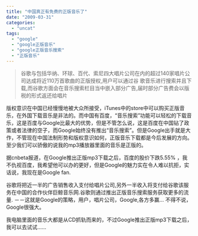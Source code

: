 ```yaml
---
title: "中国真正有免费的正版音乐了"
date: "2009-03-31"
categories: 
  - "uncat"
tags: 
  - "google"
  - "google正版音乐"
  - "google正版音乐搜索"
  - "正版音乐"
---
```


> 谷歌与包括华纳、环球、百代、索尼四大唱片公司在内的超过140家唱片公司达成将近110万首歌曲的正版授权,用户可以通过谷 歌音乐进行搜索并且下载,而谷歌方面会在音乐搜索栏目当中嵌入部分广告,届时部分广告费会以版税的形式返还给唱片

版权意识在中国已经慢慢地被大众所接受，iTunes中的store中可以购买正版音乐，在外国下载音乐是非法的。而中国有百度，“音乐搜索”功能可以轻松的下载音乐，这是百度与Google比最大的优势，但是不管怎么说，这是百度在中国钻了政策或者法律的空子，而Google始终没有推出“音乐搜索”。但是Google出手就是大作，不管现在中国法制形势和版权意识如何，正版音乐下载都是今后发展的方向。至少我们可以骄傲的说我的mp3播放器里面的音乐是正版的。

据cnbeta报道，在Google推出正版mp3下载之后，百度的股价下跌5.55% ，我不仇视百度，我希望他可以办的更好，但是Google的魅力实在令人难以抗拒，实话说，我现在是Google fan.

谷歌将把近一半的广告销售收入支付给唱片公司,另外一半收入将支付给谷歌该服务在中国的合作伙伴巨鲸音乐网.谷歌则通过推出正版音乐搜索服务获取更多的流量. －－这就是Google的策略，用户，唱片公司，Google,各方多赢... 不得不说，Google很强大。

我电脑里面的音乐大都是从CD抓轨而来的，不过Google推出正版mp3下载之后，我可以去试试……
